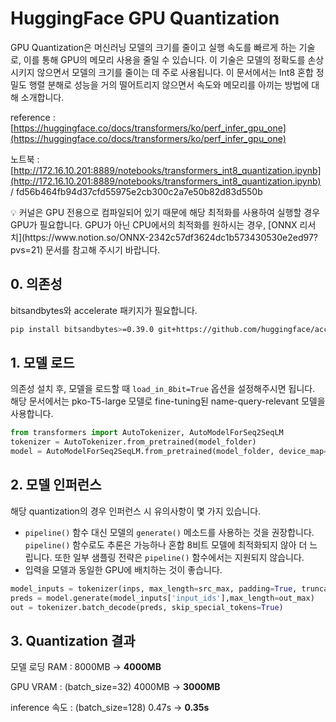 # HuggingFace GPU Quantization

GPU Quantization은 머신러닝 모델의 크기를 줄이고 실행 속도를 빠르게 하는 기술로, 이를 통해 GPU의 메모리 사용을 줄일 수 있습니다. 이 기술은 모델의 정확도를 손상시키지 않으면서 모델의 크기를 줄이는 데 주로 사용됩니다. 이 문서에서는 Int8 혼합 정밀도 행렬 분해로 성능을 거의 떨어트리지 않으면서 속도와 메모리를 아끼는 방법에 대해 소개합니다.

reference : [https://huggingface.co/docs/transformers/ko/perf_infer_gpu_one](https://huggingface.co/docs/transformers/ko/perf_infer_gpu_one)

노트북 : [http://172.16.10.201:8889/notebooks/transformers_int8_quantization.ipynb](http://172.16.10.201:8889/notebooks/transformers_int8_quantization.ipynb) / fd56b464fb94d37cfd55975e2cb300c2a7e50b82d83d550b

<aside>
💡 커널은 GPU 전용으로 컴파일되어 있기 때문에 해당 최적화를 사용하여 실행할 경우 GPU가 필요합니다. GPU가 아닌 CPU에서의 최적화를 원하시는 경우, [ONNX 리서치](https://www.notion.so/ONNX-2342c57df3624dc1b573430530e2ed97?pvs=21) 문서를 참고해 주시기 바랍니다.

</aside>

## 0. 의존성

bitsandbytes와 accelerate 패키지가 필요합니다.

```bash
pip install bitsandbytes>=0.39.0 git+https://github.com/huggingface/accelerate.git
```

## 1. 모델 로드

의존성 설치 후, 모델을 로드할 때 `load_in_8bit=True` 옵션을 설정해주시면 됩니다. 해당 문서에서는 pko-T5-large 모델로 fine-tuning된 name-query-relevant 모델을 사용합니다.

```python
from transformers import AutoTokenizer, AutoModelForSeq2SeqLM
tokenizer = AutoTokenizer.from_pretrained(model_folder)
model = AutoModelForSeq2SeqLM.from_pretrained(model_folder, device_map="auto", load_in_8bit=True)
```

## 2. 모델 인퍼런스

해당 quantization의 경우 인퍼런스 시 유의사항이 몇 가지 있습니다.

- `pipeline()` 함수 대신 모델의 `generate()` 메소드를 사용하는 것을 권장합니다. `pipeline()` 함수로도 추론은 가능하나 혼합 8비트 모델에 최적화되지 않아 더 느립니다. 또한 일부 샘플링 전략은 `pipeline()` 함수에서는 지원되지 않습니다.
- 입력을 모델과 동일한 GPU에 배치하는 것이 좋습니다.

```python
model_inputs = tokenizer(inps, max_length=src_max, padding=True, truncation=True, return_tensors='pt').to(torch.device('cuda'))
preds = model.generate(model_inputs['input_ids'],max_length=out_max)
out = tokenizer.batch_decode(preds, skip_special_tokens=True)
```

## 3. Quantization 결과

모델 로딩 RAM : 8000MB → **4000MB**

GPU VRAM : (batch_size=32) 4000MB → **3000MB**

inference 속도 : (batch_size=128) 0.47s → **0.35s**